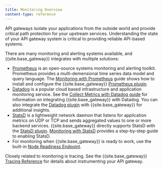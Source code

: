 ```yaml
---
title: Monitoring Overview
content-type: reference
---
```


API gateways isolate your applications from the outside world and provide critical path
protection for your upstream services. Understanding the state of your API gateway
system is critical to providing reliable API-based systems.

There are many monitoring and alerting systems available, and {{site.base_gateway}} integrates with 
multiple solutions:

* [Prometheus](https://prometheus.io/) is an open-source systems monitoring and alerting toolkit.
   Prometheus provides a multi-demensional time series data model and query language.
   The [Monitoring with Prometheus](/gateway/latest/production/monitoring/prometheus/) guide
   shows how to install and configure the {{site.base_gateway}} [Prometheus plugin](/hub/kong-inc/prometheus/).
* [Datadog](https://www.datadoghq.com/) is a popular cloud based infrastructure and application monitoring service.
   See the [Collect Metrics with Datadog guide](/gateway/latest/production/monitoring/datadog/) for information on 
   integrating {{site.base_gateway}} with Datadog. You can also integrate the [Datadog plugin](/hub/kong-inc/datadog/) with {{site.base_gateway}} for additional insights.
* [StatsD](https://github.com/statsd/statsd) is a lightweight network daemon that listens for application metrics on
   UDP or TCP and sends aggregated values to one or more backend services. {{site.base_gateway}} directly supports StatsD
   with the [StatsD plugin](/hub/kong-inc/statsd/). [Monitoring with StatsD](/gateway/latest/production/monitoring/statsd/) provides a 
   step-by-step guide to enabling StatsD.
* For monitoring when {{site.base_gateway}} is ready to work, use the built-in [Node Readiness Endpoint](/gateway/{{page.kong_version}}/production/monitoring/health-check/).

Closely related to monitoring is tracing. See the {{site.base_gateway}} [Tracing Reference](/gateway/latest/production/tracing/)
for details about instrumenting your API gateway.

